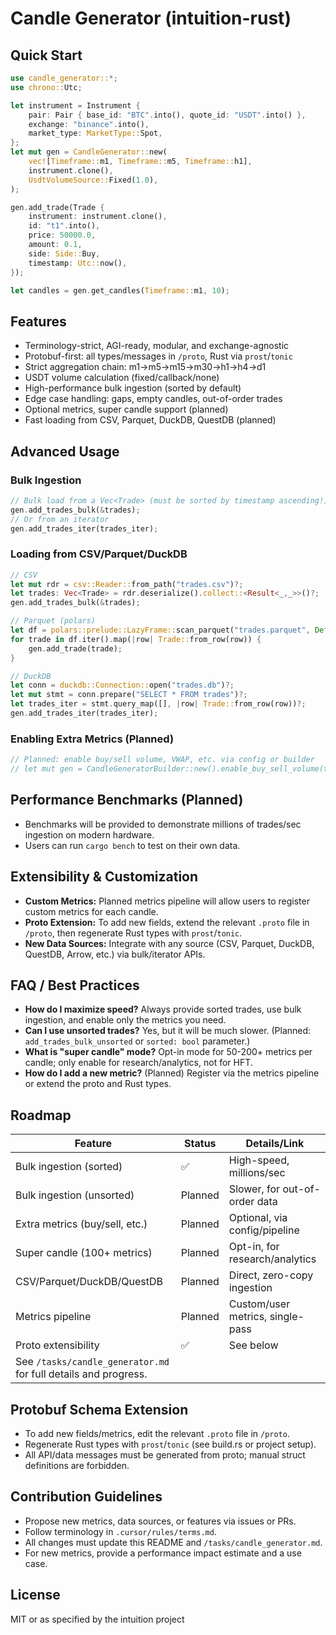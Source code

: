 # Candle Generator (intuition-rust)

## Quick Start

```rust
use candle_generator::*;
use chrono::Utc;

let instrument = Instrument {
    pair: Pair { base_id: "BTC".into(), quote_id: "USDT".into() },
    exchange: "binance".into(),
    market_type: MarketType::Spot,
};
let mut gen = CandleGenerator::new(
    vec![Timeframe::m1, Timeframe::m5, Timeframe::h1],
    instrument.clone(),
    UsdtVolumeSource::Fixed(1.0),
);

gen.add_trade(Trade {
    instrument: instrument.clone(),
    id: "t1".into(),
    price: 50000.0,
    amount: 0.1,
    side: Side::Buy,
    timestamp: Utc::now(),
});

let candles = gen.get_candles(Timeframe::m1, 10);
```

## Features
- Terminology-strict, AGI-ready, modular, and exchange-agnostic
- Protobuf-first: all types/messages in `/proto`, Rust via `prost`/`tonic`
- Strict aggregation chain: m1→m5→m15→m30→h1→h4→d1
- USDT volume calculation (fixed/callback/none)
- High-performance bulk ingestion (sorted by default)
- Edge case handling: gaps, empty candles, out-of-order trades
- Optional metrics, super candle support (planned)
- Fast loading from CSV, Parquet, DuckDB, QuestDB (planned)

## Advanced Usage

### Bulk Ingestion
```rust
// Bulk load from a Vec<Trade> (must be sorted by timestamp ascending!)
gen.add_trades_bulk(&trades);
// Or from an iterator
gen.add_trades_iter(trades_iter);
```

### Loading from CSV/Parquet/DuckDB
```rust
// CSV
let mut rdr = csv::Reader::from_path("trades.csv")?;
let trades: Vec<Trade> = rdr.deserialize().collect::<Result<_,_>>()?;
gen.add_trades_bulk(&trades);

// Parquet (polars)
let df = polars::prelude::LazyFrame::scan_parquet("trades.parquet", Default::default())?.collect()?;
for trade in df.iter().map(|row| Trade::from_row(row)) {
    gen.add_trade(trade);
}

// DuckDB
let conn = duckdb::Connection::open("trades.db")?;
let mut stmt = conn.prepare("SELECT * FROM trades")?;
let trades_iter = stmt.query_map([], |row| Trade::from_row(row))?;
gen.add_trades_iter(trades_iter);
```

### Enabling Extra Metrics (Planned)
```rust
// Planned: enable buy/sell volume, VWAP, etc. via config or builder
// let mut gen = CandleGeneratorBuilder::new().enable_buy_sell_volume(true).build();
```

## Performance Benchmarks (Planned)
- Benchmarks will be provided to demonstrate millions of trades/sec ingestion on modern hardware.
- Users can run `cargo bench` to test on their own data.

## Extensibility & Customization
- **Custom Metrics:** Planned metrics pipeline will allow users to register custom metrics for each candle.
- **Proto Extension:** To add new fields, extend the relevant `.proto` file in `/proto`, then regenerate Rust types with `prost`/`tonic`.
- **New Data Sources:** Integrate with any source (CSV, Parquet, DuckDB, QuestDB, Arrow, etc.) via bulk/iterator APIs.

## FAQ / Best Practices
- **How do I maximize speed?** Always provide sorted trades, use bulk ingestion, and enable only the metrics you need.
- **Can I use unsorted trades?** Yes, but it will be much slower. (Planned: `add_trades_bulk_unsorted` or `sorted: bool` parameter.)
- **What is "super candle" mode?** Opt-in mode for 50-200+ metrics per candle; only enable for research/analytics, not for HFT.
- **How do I add a new metric?** (Planned) Register via the metrics pipeline or extend the proto and Rust types.

## Roadmap
| Feature                        | Status     | Details/Link                       |
|------------------------------- |----------- |------------------------------------|
| Bulk ingestion (sorted)        | ✅         | High-speed, millions/sec           |
| Bulk ingestion (unsorted)      | Planned    | Slower, for out-of-order data      |
| Extra metrics (buy/sell, etc.) | Planned    | Optional, via config/pipeline      |
| Super candle (100+ metrics)    | Planned    | Opt-in, for research/analytics     |
| CSV/Parquet/DuckDB/QuestDB     | Planned    | Direct, zero-copy ingestion        |
| Metrics pipeline               | Planned    | Custom/user metrics, single-pass   |
| Proto extensibility            | ✅         | See below                          |
| See `/tasks/candle_generator.md` for full details and progress. |

## Protobuf Schema Extension
- To add new fields/metrics, edit the relevant `.proto` file in `/proto`.
- Regenerate Rust types with `prost`/`tonic` (see build.rs or project setup).
- All API/data messages must be generated from proto; manual struct definitions are forbidden.

## Contribution Guidelines
- Propose new metrics, data sources, or features via issues or PRs.
- Follow terminology in `.cursor/rules/terms.md`.
- All changes must update this README and `/tasks/candle_generator.md`.
- For new metrics, provide a performance impact estimate and a use case.

## License
MIT or as specified by the intuition project 